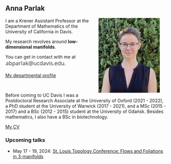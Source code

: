 ## Anna Parlak

<img align="right" style="width: 20vw; margin: 0px 20px" src="files/IMG_1078.jpeg">

I am a Krener Assistant Professor at the Department of Mathematics of the University of California in Davis. 

My research revolves around __low-dimensional manifolds__.

You can get in contact with me at ![email](files/20B57BDE-B485-4812-A296-BD844F43BA4B_4_5005_c.jpeg)

[My departmental profile](https://www.math.ucdavis.edu/people/general-profile?fac_id=aparlak)

&nbsp;


Before coming to UC Davis I was a Postdoctoral Research Associate at the University of Oxford (2021 - 2022), a PhD student at the University of Warwick (2017 - 2021), and a MSc (2015 - 2017) and a BSc (2012 - 2015) student at the University of Gdańsk. Besides mathematics, I also have a BSc in biotechnology.

[My CV](files/Parlak_CV_March2024_AmE.pdf)


<!---### Upcoming talks

* January 23rd, 2024: [Algebra and Number Theory Seminar @ Oregon State University](https://math.oregonstate.edu/mathematics-news-events/all-events/tba-2024-01-23) -->

### Upcoming talks

* May 17 - 19, 2024: [St. Louis Topology Conference: Flows and Foliations in 3-manifolds](https://sites.google.com/view/stltc/home)
